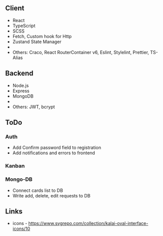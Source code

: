 ## Client
- React
- TypeScript 
- SCSS 
- Fetch, Custom hook for Http
- Zustand State Manager
- 
- Others: Craco, React RouterContainer v6, Eslint, Stylelint, Prettier, TS-Alias


## Backend
- Node.js
- Express
- MongoDB
- 
- Others: JWT, bcrypt


## ToDo
### Auth
- Add Confirm password field to registration
- Add notifications and errors to frontend

### Kanban

### Mongo-DB
- Connect cards list to DB
- Write add, delete, edit requests to DB

## Links
- icons - https://www.svgrepo.com/collection/kalai-oval-interface-icons/10